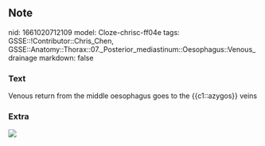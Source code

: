 ## Note
nid: 1661020712109
model: Cloze-chrisc-ff04e
tags: GSSE::!Contributor::Chris_Chen, GSSE::Anatomy::Thorax::07._Posterior_mediastinum::Oesophagus::Venous_drainage
markdown: false

### Text
Venous return from the middle oesophagus goes to the {{c1::azygos}} veins

### Extra
<img src="Venous-drainage-of-the-esophagus.jpg">
